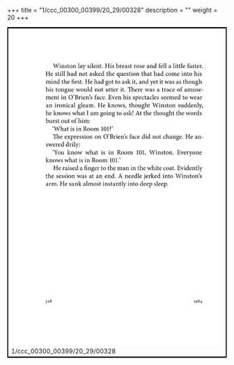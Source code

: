 +++
title = "1/ccc_00300_00399/20_29/00328"
description = ""
weight = 20
+++

<table style="border:2px solid black;max-width:800px;max-height:800px;" 
><tr><td>
<img class="center-fit-jpg"
src="/jpg_/out_jpg_1984__328.jpg">
1/ccc_00300_00399/20_29/00328
</img></td></tr></table>
